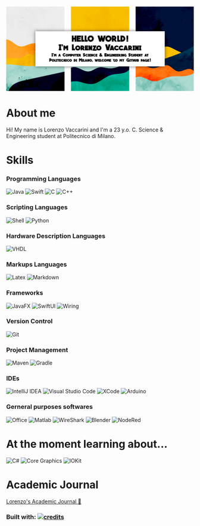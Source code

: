 <center>

![introImage](https://raw.githubusercontent.com/Vaccarini-Lorenzo/Vaccarini-Lorenzo/master/material/IntroImage.png)

</center>


# **About me**
Hi! My name is Lorenzo Vaccarini and I'm a 23 y.o. C. Science & Engineering student at Politecnico di Milano. <br />



# **Skills**

### Programming Languages

![Java](https://img.shields.io/badge/Java-purple?logo=OpenJDK&logoColor=white&style=for-the-badge)
![Swift](https://img.shields.io/badge/Swift-black?logo=swift&logoColor=F05138&style=for-the-badge)
![C](https://img.shields.io/badge/C-A8B9CC?logo=C&logoColor=white&style=for-the-badge)
![C++](https://img.shields.io/badge/C++-00599C?logo=Cplusplus&logoColor=white&style=for-the-badge)




### Scripting Languages

![Shell](https://img.shields.io/badge/Shell-gray?logo=GNU%20Bash&logoColor=white&style=for-the-badge)
![Python](https://img.shields.io/badge/python-3776AB?logo=python&logoColor=ffdd65&style=for-the-badge&logoWidth=)

### Hardware Description Languages

![VHDL](https://img.shields.io/badge/VHDL-8838ff?logo=V&logoColor=white&style=for-the-badge)

### Markups Languages

![Latex](https://img.shields.io/badge/Latex-0f6d6e?logo=Latex&logoColor=white&style=for-the-badge)
![Markdown](https://img.shields.io/badge/MarkDown-white?logo=MarkDown&logoColor=black&style=for-the-badge)

### Frameworks

![JavaFX](https://img.shields.io/badge/JavaFX-a000c5?logo=data%3Aimage%2Fpng%3Bbase64%2CiVBORw0KGgoAAAANSUhEUgAAACwAAAAfCAYAAACcai8CAAAH4ElEQVR42s1YBXQaSxT97u7u7u7ux75gdfc2qXtjOMRdfoDdhUWTYHGDaC2eeiPVeFK3KP8xy5bGSf%2F5wjn3rM7M3Tdv7n3DNZ7%2B9jWdvCmnsu5Rrb3iTXVB1bukvfJddLRVvqe2Vb5L5legI2DQUWWr%2FICwl8N1xbvQ9p3M0qpbr%2Fknf4bimnt5yozVXuGa%2FDlSYv90MXF0hkR5fKaEaJoJR0DTDAA60tfoGX1UNc%2BQwn2xsmlRMNkQrct47R8jG2uyvbYqSr%2BNzZU7WDyFg8HDHEye3MHkDwaLNzoYfAW0AfAxxwwx1hRjKnj0HyFbdvz07cvC1PuYPNzB5soAQA4II9KIqOIyGKMDkaU%2FdlGYpqzi2Lkb%2FxHC%2FgpLHJsncw2GuwYGoihy2BAoRgf6SPhgOK6M0eP%2FCNmCfS33zJFgFxFJBDkizebjjulC%2FNQcqbJ1TiBCixNznec0pO7zuQhE6xzAwiBVc4DCsugfISwlM35jodx05R8QniLABtbGJiUEazJfjDXbnkiwFjwhSy9%2B3Al5Ronz3HkPUPhEYlrRZcgz4VlW6RNY5tbHjYUV%2F4xC%2BMpNYTRR6og5FoeQB6JT8l%2B65v%2F2O366%2B7o1cfr9FFF60eCO1dEG%2BcH28%2BMuGEVa4at8PNWHS1h9ecp0fwGR4c9VWv3DDVk%2FejK%2BPKP4JQGR6sdTpfrzlKl%2BAhzOiXQ%2FLhzxVPtvwxpkVtc%2FOluMD1xJmA3wkZkWeDJgvLX44SURZIW7PY4UYo4Ubw3VZv0yWrv9bWevleqzv10QRNQxXfLJcPXB4csc4APbdPk7HxvWMDwl9wcOauAmPFWI9wnI9K89naWwpLwfwShOMXgESic2l1q8S8PUJVj29rtHahNltL%2B9IFS1l8VHRN3qw8UcS8LUlZHJee%2BOnL%2BYdS2TqxhEeJaE6IhMsT3tKeGiPYevWx%2BfHMYRYH0gaTAoFTGOQNHvR1jFubsarr%2Fy%2FRiz7SX4mDqQUUo2ASgV4XpxGFkXacp%2FddTBVkRqVbQ60FgSqq4t3Hv8lomsBWXu9vu9IrWZDDQ4DqAiNkOEnxepMn6i3wvVZ7%2B9JJQsRyaECMPRpe%2BLgjUHos2Fb49e4LSdvWFhsHoHa0hKzA3WtC4IIRULglXy%2BSGkfGEwIETtRrD73uoovUSdV36ns78QQ%2FbnsyTyi05b%2FgNArQfM4R2pKSk%2F1HZLclHto96R2mIWf7D5OFNpQRDZGKTJ%2BWl387lrx4jKtkdnS5VNzCGE6QWAjny33I0ESAMHD7cItx48dh3SdH3e%2BklcmSsv5UAYADYvIjOiV0UZaljO9HPXGyi6cyXKs3Em%2B5fjTmOgLvvzaSKsG6ZwGDGGh2ACpogUlwJU6az8PUeuq25ouh4MJ8NJZujMUYHB6ciia6dDxlsK3vYo7%2BCr13P4NEmqZqCj7TkwFMlF4bqaMKMdlZJ6W9nzYNNNjNH7QtY%2FW6JsEygzZnpEtrHj%2FHUbEowZdJFDrWzcMUmgcEDUB6aJCIcnmCoiBqDecEwTKgc2JRqT3cWUecFUkaJnKFE6sjNEinMiMp1jq6y73rNCvaj6vnmQ6FemAVuAO9bGp5AhhvzvQvS5HiEYxB%2Fe%2Fz4U2sSbbZ9edrCs0qeWRuiqh0cXhzpZeVakSpuaUb7XI7K0vLw8XUKcAcJ0GkC0VJfAMGb%2BXbs%2F0Hzi%2Bg3xKeFQQI0QYTm4INmmyCl%2FfkKdglf%2FcTl%2F%2BZTQg2Ic0RdW%2Fa0tTfPZ7mvB1rUcepENylsMQEna2rhku2X7nts96vTw6b5r18Wl%2BDC5bpFnAxaHaUrrOi%2FddLVktbay23z%2BNIdQuxKMVpFBoPV5sgDr9%2FkzySuzbPcN43Zs3996q3eEVs%2B6YppYUKyviNLLrpZsWtn%2Bm3zllo1TBE5SlEwCUEAmC7HuOUGqzj%2F4hLtAAswPwg9LtZmfjNt5lKnw2aXh2jomH1VWlJBDtAPwtOVXQ9ZYWnO9j8zInSbCL%2FyBCEE94ZJJSI3%2BzYmmwHhr4XegGr1ONXKaB11DgJ0XZpftHzvKQlXmN7MkSmQYtElMgpIuxmT7aqJk82obb4D1sHGaELtA7wfpLRZIZN%2BmRHMClrX9rgPt564NUBhDOHzqGUUcvTMQSGZ6jTnIFpllMYeukFzH2VK8L6%2B24f6JEvbBzLNgO3%2BGLg9p253Ex%2FuhzjCq8sruod9NKq66e0kIWclALujeLMwLVHYlWkveGnWQ1VHJ2KDFAKmxOi6laqJko832mdPFih7qo2UuQA4D%2Bc0ykyy3ct%2Ftw%2BU0%2F%2BsFQaqTtHXTsro8XFNsLq29d8SBloVryoaWlH5yS6CnRJ3TKybTWUD2Em3NtGSx%2BYqBdfFJOo1tx10jtd2%2B7%2Fj1%2FnLrkkkCvI%2BqR1ChhdJnfawhKmfngcFmUn2049Z5waozrCFiDoUQ0xOyDe1nrpVq0n6A7XwXzAxttYgsByK8MkpbYNy26%2B6x%2BlDlV98LilTIdOYzgOUiPVOiPBluyBu8jnLLdj27JFBWPU%2BC1cyT4AiLg4gava38GU8I67KKHlkXoTTOkRI1CyRKaE%2B4%2BpHXrIvWmomcnXd79reY%2FaVlwUTxXDGB%2BpgjBT5ieY1vLKkx5pbcNrjw6Tx7Q13XpRvruroR6jsm9ndSQ1fPDXUdl26s7%2BxGoPo6f2ND28nrJtJPfYeTR7ebB%2FRzqPPcoJT4C9PUGz2WKjCSAAAAAElFTkSuQmCC&style=for-the-badge)
![SwiftUI](https://img.shields.io/badge/SwiftUI-black?logo=Swift&logoColor=white&style=for-the-badge)
![Wiring](https://img.shields.io/badge/Wiring-red?logo=data%3Aimage%2Fpng%3Bbase64%2CiVBORw0KGgoAAAANSUhEUgAAACEAAAAdCAYAAAAkXAW5AAAF60lEQVR42tWWA5Bka7aF873A2LZt2%2FZc27Ztq%2Frabdu2baPQLFfq8P%2B31tw67e5sD1cgtWLHt3ky91%2BjdFrv5ShtgC8XgJZt4GArtLQVvGpsPncQJYuG1btSE5KgEUnNHJTuPO6vlXyF67%2F3JV%2B3GFKsh5UbYNEWUPtrYROKD%2F%2FluMwUFTfDUYTUPCBNEAugIig1vcZ2xaffXjHwg3%2F6m6RtUOehPoVv3oDowZOOq%2BSNX7nsFtIIsRpMPcAMcw6JEVpv%2F9lPc8HVX3yvpBESEEQikBDUDGaMZNMyBBd9%2BP8rBp749ERhghhBlODatqD42PGnVfK6RSPqjQmkHiZlRCYgCkGlRmwPduWn3uRmDVjn5o2qd62bQebB7RDtgWsWoVLQctXxp6XN1RBph1Cw7YB4fH%2BI%2BPaffNUFLVBSqEYgEcTVc%2BHm9V%2BfDHqox37Bo5kDa8gYBIOZh1s%2FryJEtHxkIREHEwaZgI0PCJEMfrgnZ7A%2Ba7EPtqJ09Xc%2BmTuQ4rnDtqomIANUCW7llGRfT%2FGWH36d0jKcRBBiOCOwVq5E4dbvfT3dtATKBK8ezCmCwff3zh1M8aIRTWQEZQOLoH369%2FWEAx%2FuI6ZQcxD2cEpg8RUhol53vURJAUwM0QBUrEfpph9%2B5ZAQbH47hDKSOf037DdkhY1ZlRIVFLfMBSch6AAz4erXwmmIxBjCCdz0rguzHw4OMbKZzUFVQcZwU3ou2ivoCxdf5diDJIYkAZrHP79Q0gC%2BQjuSO371be8FqilEFRwGKN3%2Fu98eEiJZPKpFzWcT70GIR3ecsddR2zQvC%2Bg5Bm1YgHyXuzsRxdnqbV%2FR407d1Yopr8yNjEGSQoXglo5pzR2OwlXTzZSgoKwdxSGPDt35W%2Bnhvx7HGsOMId6jPLzD6HKXmzowp0iN4Zu3ofzI33YdK0T1YONsthxHiKrOOu%2FwIFbPAJShYEg7RP97e%2B78rW1ap5WmIUwIXGxC4dETTiv1uKeTUAjfDtHSgMJjJ56ZVaHqxFNMEjgTqDf4besQXva19xw%2BxPYDlJWw3P36qmxWLv7c6yksgDWGGiEd%2FcL4bF373N%2BTOc2q41sb0PrIqednbVs4dCszg0jhiBANe3J47nAVrpkJiAerQtkjfOWim7JW9Huwj0gKYYOkbShf%2F42PZxADHuqfqmw%2FQq2b0frYKRcWr%2F7iByguQtghFYXLN6J880%2B%2FftgQcfV8qGo2D8QJgifPuaR8z29%2B7lpqkSrDEyFa0Ldupz8YVjXcZ8CEtLUarY%2BedlHU%2B%2FbnSASJpWAmRDMG1eaORHHNQpgaONvrCIVHTj4rHfviRBZCAg%2BNPcK7fvPjXf7Rz4wlNZASfONmND9w6vmubn5WMVMClzYjuC97vB%2B%2BouoFMBWwCtSXkK86%2FZK0blnWHrIIUUMt9lrpcS9MIlWkRnCb69BYdeFtKRUhZFBOUZ7bp658wYf%2B74grATOIKCioR2v%2FR4eTDzIwkRRtva9%2Fca%2B7MfHVGaQCUodw03I0jXplSWoOIgT1Acq3%2F%2FQ7uSOV27wcMEBUELVsRnnDUohGYE3hgibs55%2FWcwmbQNQjaVuJcvUSsHqYpIhXT5Pc0chvXZlBmCokTUBJnAEJE8LhHUbs5581aL0YZ%2B1KJITnCMYepCnCx04%2B9agg6DUIVUAzEECzIQWICogu%2B9Tr96vE%2FKGbBAxBAm8KFgGrQ9RQg8xw9BAGMwCG7NXEI149IankTxcO2ypgqCUQJSA1lOARDH956lFDaP1aqCpMOXtVU0hLHcLHTq3833HJqCYx3v6AMoISoegKSK78zgeOGsIaq0Hs4TQBiUfKCdJRL0044CAvnVAkZXhxaH8VDhHPG9GQOxZp0zok7BAYQXyMpNiA8h0%2F%2B%2B6B%2FOnKCWGkHkyEWFMQRQjv%2BvOvjwnCtqzLbr60B7UCSsuGFg7m9yvHl0RSmHcgVriNq5A7VgW97uucjnhiUDqyw1A3%2BJVx0b2%2F%2F%2FnB%2FOGLV90Zj3x2TGHcM9P9oCf7lx84%2Frjc%2F6r%2BAbAVjFHELayDAAAAAElFTkSuQmCC&style=for-the-badge)

### Version Control

![Git](https://img.shields.io/badge/GIT-white?logo=Git&logoColor=red&style=for-the-badge)

### Project Management

![Maven](https://img.shields.io/badge/Maven-white?logo=Apache%20Maven&logoColor=aa2a44&style=for-the-badge)
![Gradle](https://img.shields.io/badge/Gradle-9ac550?logo=Gradle&logoColor=092a32&style=for-the-badge)


### IDEs

![IntelliJ IDEA](https://img.shields.io/badge/IntelliJIDEA-ff0047.svg?style=for-the-badge&logo=intellij-idea&logoColor=white)
![Visual Studio Code](https://img.shields.io/badge/Visual%20Studio%20Code-007ACC.svg?style=for-the-badge&logo=visual-studio-code&logoColor=white)
![XCode](https://img.shields.io/badge/XCode-147EFB.svg?style=for-the-badge&logo=xcode&logoColor=white)
![Arduino](https://img.shields.io/badge/Arduino-00979D.svg?style=for-the-badge&logo=arduino&logoColor=white)



### Gerneral purposes softwares

![Office](https://img.shields.io/badge/Office%20Package-da3e1c.svg?style=for-the-badge&logo=Microsoft%20Office&logoColor=white)
![Matlab](https://img.shields.io/badge/Matlab-white.svg?style=for-the-badge&logo=data%3Aimage%2Fpng%3Bbase64%2CiVBORw0KGgoAAAANSUhEUgAAAGQAAABkCAYAAABw4pVUAAAAAXNSR0IB2cksfwAAAAlwSFlzAAALEwAACxMBAJqcGAAAFpNJREFUeNrtnXuQXFWdxz%2Fn3Ec%2FJjMdkmHzQIxAAqasDRYRFmSDGnYEssQVEPERoIIKbuFOadXyUEt0oXwUWKtmYdcCTYokurKu7K667lqWlAjW7uKmSrNCBKIUz5AQJnRmpl%2F33nP2j3vu7dO3bw%2BEzISZ2KfqVL%2BS6e7zvd%2Fv9%2Ff7nUdDv%2FVbv%2FVbv%2FVbv%2FVbv01%2FE3%2FIX35kyZKVxTBYs1iGLHT17rLglzc9Ux3vA3KkgTjhhDLl8rWMjX1uQVgvH%2B9pjnUJipKHpOCDf%2FVE9cnX6rPJP0hqnHrq9Rx77M1SReV5QjPkwKCLN8%2Fh7LLke3eeWFnWB%2BRIsePaa9dx2mk3iHK5WNIRgw4MuDDPgwEPyg6rC5Jtm0%2BqlPuAzDQYN9ywktNOu5vBwaJ45mnm6ZBBFxYOwZJFsHA%2BlFwoSdb4gs13nlTx%2BoDMZBscvI4TTxzm4Ydx9%2B2jLKHswzEVWPQ6GF4E5SL4DniS9b5gTR%2BQmWLHZZddzLHHbmBiAnH%2F%2FfitBiUJAwVYsgyWroQlK2DBAvBd8AXlguATW0%2BqVPqATDcYl19eZnDw71i0yOPBB5EHDlCUUHTgmCH4o%2BPgmJNg%2FomwcBhKRXAd8ATnOYIr%2B4BMd2s2r2VwcClRBA8%2FjKcjihIKDswbgPJCkIvBWwzzFkK5HAPiCDxX8NE%2BINPJjosuOpNm81aOPx527UL8%2BlcUUBQllDwYHAR%2FGFgMcimUl0BlCAo%2BuAI8wcrtKyqf7gMyHWBceGGRIPgMWkOpBL%2F4Bc7EBAVJG5AhKFSAIlAGbz6U5kGhAI4DjgQPPr51%2BZEJg49uhih1IfX6CENDsGcPPPIIDpqCAF9C0Y%2F9QjqmZuGDMw%2BKg1AoxoBIwJUMO4Jz%2B4AcDjvOO28Zrdat1OseixfDgw8iqi9RkFCQMSAlH3wfZFJAckCWwB9oG7uU4MQD9aEjkZcclYCMjIyUCcPrGB8%2FgUIBwhB%2B9zsciNkh4lyj4IOXABICEeCCVwS%2FCK4XAyIFuII1A3Lm85KjkyFRdBn1%2BrVMTsIxx8ATT0C9ji9iQDwJnhNLlucZMJrm1gBSKMavSQlCgCNYIGFjH5BDZcfb316h0biV8XHQGlwXnngCJ2jhG6nyZJz8FXxwARECdaAVe4n0wS%2FE7HHdmCEOMUu%2BtaIy3AfklYKxZo1HGG5jYmKYRgMGBuDAAdi%2FHweNJ9qAeE5s2kJYDGkBOjZ5zwfPbf8bIUDCMgGX9gF5pU3rjdTr66nXQSmoVOCFFxD1Oo7xDjfpCSBkAIlAyJgZrmcirbZs4Qiu2DaDIfBRA8jI2WdfTb0eS1WrFYdPzWYMiFaxkUuT7BmGeK4BpAk0TA%2FjUfE8S7IMIAJwBKsdwZl9QKYC461vXU6r9SlqtQrNJmkieOAA1OtIOtnhOG2GoEAnDGkahtBmSZIcSmIvkeAJZi4nmfOAjJx11uuIou8xMbGMeh2iyOiNC2NjEEX4JvfwBLjS9ESuFOjAkixlBsYA5rrxfSFTH8ERXNQHpHc2fjeTk6uo1yEIYu8oFmF8HGo1HBPqpuyQln%2BI2MR1aMBoGcnS8ci4LjiWsWMSegkrt62ozEhO4s5hzxgmiu5hYmIttVobDGE0aWwMlIpDXJsdBhTHJHxaAUE75CUwgIg2Q1JjlyB0HAJ7mo8DD%2FQZEsvUKrT%2BdyYnYzBarRgMrWMzr9c7vMNL2GGB4ZhQVivDiqCTIVK0ZUs67Yw9MXcpOH8moi13jgHhIeVGtP4ctdoSJidjMKKozY5iEV56CaIolakOQAxTpGOSemPqumVkSVk%2BIi1QrEhLxIli2RGcD9z7B8mQkTPOOJNi8W6k%2FBq12hImJjrB0DqOVcMQWq24SmtCXBsMR1pXOzFDVGSYkdSztPEL2QYjBUSkPsJMlFJmNUNGTj11Na67kXL5PQwOLqJWg4MHyQUDYsGfnIQoQib5hugGJPEPdPxfVQQ6MiUUbUCxGeK2ZStlSSxbF25fURne8Hh1%2F1ENyMiGDasIgtsRYg2uG3vC%2Fv2xUWdlSuu2d2gNjQaSGIikd7BDtL0gDtLiP0VAex2nkSwhTPk9yxDRNncHzge2H5WAjGzZ4tFobGD%2F%2FtuZnCxz4ADs2wd798a%2BUK%2B3DdwGIykiNhqgVFIuT5NBR7SBsAcXQGmIQlBhO9dAtyMtISxTt%2F5fkpMIuOLu5ZV%2FvHJ3NTqqPGTkrrsc4EaU2kyjUWbfPnj6aXj22Xxm2IA4Tvy41YqvMsvIO%2BTKAiaVLBUbeyJbOoqf04ksybZ0ZX1ExAxZ5QqWHFUMGbn5Zo8XX7yRMPwUe%2FfGILz4YsyKBIgw7AYiaZ6XMsfpEVk5whpc2ZYnpc2fjeLuCOMhymLIFLIlBYukZgTYclQwZOSqqzyef%2F7DPPvsp3j00SKPPx4Dsn9%2FnG03mzEYWc%2BIq7vtNDoIQOs0urLZkdahjGQlV7g2fyLFOWFH8jYm0spjSSJbhikbty6fnund154hY2PXofXnmZyMI6jJydgrwrCbFQkINjtcN5Uy2ztSM8dKBnNMXesY6zAyrxv%2F0EmdRBhQ8sJfnYK92tEsB3bNaUBGTj99LXv3fpogiJnQbMaDm5RBssadjKDNDoAgSPS8K9SVGYZIS3ISD0kkKzJVXSz8hQGko1u7asz7lqN4HfCuOStZI6ecspx6fQsHD5bT3KJW65aoLCg2OL6fgpdMIHlTGXlSsRXtCDf5c8lbKRX7SkpC6%2F8mCWWXucf3z9u%2B4vBLKa8JQ9550kkVHYZfIwxf3zX4eT4B3feljB8b73BkjpnTGerag9kFRnJrmKOst7J9RFhg2Fe1hPMlrAR2zCmGvOejV3uFNyy73SkVz6PVaktUnnH36klkZdghzZXlZ8okMudWWiGryGFIZJk6dEZVMi%2FSMsBIQVnC2jklWR%2B7dP3KIZfNpZWnbCiedKLjDS9ACPHK5KmD14bYYZgMBm5OmURmu%2BweyC65siRL6zZyCTvs0DkzR4KIs%2FbZL1mjGy7ZQBBcRxCsGnj2KcT8BdSWLgZHIhyXaGwMNT6BVipfnmz5SuY7EnZY3uGJ%2BAs57Zm9DjA6TD2pIWZkKwl3U4ZYxi4zxt5RbIxzkrXbllcql%2B%2BuVmcVIKM3jBZptd5Ms7mBVusigmApYQhCIKKIgX3P4%2FkF5MAQtaWLCXyPyPNR4%2BPoZrMNTB47PM8qQJnIyoS6afGQHHZkJCtBRFuypRMPsV%2FDmr6V3bKFVQIzF8HFh5MkTisgo1%2F4zDCt1mqazY0IsR4pyx0CbH0LvzZJpV5HFAeYnD%2FfTJsK1ESch%2BgopzQkzbxqs5l6R5KZO%2BbLdIDRI9y1DbmnTdkMgdyvkXRNnJOYUPrjrykgo1%2F%2FikcUraLV2kizcR5CLO%2B8fHLum%2B6GAfOrYxSlS3WgRAOIHAflSHSrhW4F6DDsNvKEHaLNDi8T6jpTVHmFFfamkmV6whLRw0Nyzd2AITW4glVbl1dWX7G7uuOIAjL6nS1lwvAcms2PotQZCLGki8M9wWg%2FlmhKQQNHC6quw2S5HEuWNQI6itr%2FN4o6SiRdRo7VRTdD7BwkjyVKd0c6QnTmIyIn%2FBWWubuCta82%2FD1kQEZ%2F%2BN0yYbiRVmsUIU5uf2La1ThEN6%2Bn6EIIClHIQhXgSclLpSKh%2FffCAC2dtIAo6DRyT6RzEx3MEDYzZI8oy6ppaQVapGrVmfZYGXuubBk2JTkJcNuMAjL6s%2F9YRhjeThCsJQzLHUJMziXVQ6batQjV9bwjNMeoAE%2FAgYJHQ2tTUxLt0rvWac3KLpO4OVm5Yw9itmxiSVbSsxFWaiWis%2FKblySm0hUD8ubtKyprNzxevW%2FaABl96H4HrV%2BHUhcRRRcThmteUY5ggyLlFKCIbuDMl58nFL7UHPAkByOHsNGIcw6tEXSDkWVGXqgre7wtdtXXzLFr2QmYbeq2j2TnRizZWmBmEg8fkNEdD3povRytb0TrdWg93JU55VVdOwQ3hy29jL4HYL5QDDuayVaTMDFyrXvOd2T9wsnMENrgkCEI9jVmS5XuZEc2MewIHJOvptMIb93W5ZVbrth9aKcLpYCM%2FvLnSxHivWi9Hq3PRKlyz4rrVOXwVyJZU7GG%2BJLTCMZqTZqNtlQl7PAzK9mz7EiiKmcqltDNElu27Nik6%2BNmsnaVkSzDkpMdwZuA%2Fz5kQEb%2F52dr0XoTcDJae10Fnl4yNZVkvRxbpoi8QNAIFWOTjfaciBVVdfgG3bUrMVV1Ns9HMizBMvwUGNE7F0F0RmOGJZ7UrDlUQCTApj95%2B30odTtK1TrAyAOmVzU2KWscEgiiM0Izr4dKs%2BelGqoVdIS5Xk419%2BUKiTYoMpuD2GEv%2BaTXdEtWL%2BmySy0yvt24dfmhHfWU2temM9%2FxdZQ6iyja0VUOn6oCmxfQTylJOa9lsvjnqzWajWZHvSpZo%2BvnLO%2FpAiPHN6Tojoq6zaR35T8PFDFFbctMXK10BatfdbV301lrd6H1OWh9B0rVupjxSoDJi5xeDiDr9bGJBuMT9VSqpMkvfJHDkBxTT9btZhc2CNFdXMwN3HW%2BGuddQ1J2g23PJJoK8AcPq%2Fy%2B6ew%2Fq23605GPodQHUGpXl0z1vISm8JVe7Mg8Hq812Tc2ns6PJAmgb69gt72jl2TJbg%2FJhqlkigo6R7o6RpfuPERKEI5VAchIonn%2B%2FEM5BaLnfMimt1%2Fwb2h9AUrdg1JBT1Z0VeNEb2OfItxtNAP2vPASOlnyY0JcT7T3lk81PZuA4GSlSvaYD8kyROcSpbMEnxf%2Bih5JYjIFEC%2FKvmxaJqg2nXvhkyh1DVrfhFLVKSMuxKHlI1ZvBSF79h0gagVtqRI9oqqcomGXRIkcYHpE2HlgZEHRdtwhcsooOdO6wiq5SPjLaZsx3HT%2BRdVN6y75EkqditY7u2rUvXyETM26BziNRounnt5Ho9ZIpUomzEi2omXkys3b72FWqnc9Z0dGebkIOTWtPJDa%2B0JSiXLky5RS2htFT9%2B2vLJ2WgBJgfmL9z1JFJ2DUl9C6%2FGXLZ8Ipg5%2FgVYr4Jln9hI0W91giE4j72XmHYMvrE2aVndkDkMyn1GYLLtnSmXnGZkIqyNwkD0rwJdNKyAAmy69okoU3YRSn0TrJzuuog5g7HRX5Jp8q9nimaeeJ2gGBowAqVW6JzAxcRsI18ydZ3dCSWu5Zxc7RE4e0i4IdFw8uoefiEyBsVfPAz1lFYxsX15ZPu2LHDZ94EPBpsuvvgOl3orWP5uaJdk1lyaaemmcp37%2FbFwWCWJAZKRwBRSFlW%2FIHns8LHYkO2pd2WaHLVVOZjuaFJmrPeMPXZiInFxE5C94EHnrtUhl6%2FVS8N4ZW3Wy6aprn0PrP0fr29C61hlx5WVeAqUUY3tf5Lln9hKEEbRaiFYLGYV4Ij7HqiC7oyrXYodrb23OgODaXuJYDJLd%2BYigW1ryrENb%2FiEgQLBTCH4sYLsQ7BCSmphieZBoz5E4UnDxt15mMd20HDU%2B%2BpUvrCaKvkcYLkvXWAUB9v2w0WTPo08wMT4ZP1evIyYnka0mnlbxXvJkSjY%2BxS3djmYD4hjWOOY0Btf0Xvdds5PWTbY5W%2BecuNYBAq7lN47FJlPBrWnFV7XmzuM2dx5D%2Fr%2FnVopK8aEw4NowZGWQ7JiIzDYHs7Uh0hBqGqHmbe9%2FvPrQjAICMHrr35SJos2E4WUpEGFAC8nBAwfZ%2F6uH46stCOIF1bUaXqOOr6K4LJLjG25mf3kHELJz0LtAyAx29nEHIDKTx3Sy6Dah%2BfySu15%2Bac%2FPz6ysD0O2RSEVG5BkeVGoIdB84X2PVz8944CkwNz8yY0KvtgolMqTwt1Ze2z3P9d%2F88gOrfUeoshjcnKVGD%2B40W023laIwqJvs8LKPZKk0JEZdlgD7LndTHEMOPYBATYAjiVzboYZGUB2C7jquLuqh7QX%2Fb63VJapiL%2BPIkZUhJcsUU1YEmieVJoL3vd4ddcRAQTgytv%2F9szx%2BcPLWo577w%2Ff%2F4Eg%2B%2Fq64YVlX4XXFyU3%2BIKiJ%2FJ3Pbl5YDhGyhIpsgbclqLswGc9RsoMO0QHIDsEfOL4b1Rf1cEAPzm1UtGam5Xi6khRtFe1hBoiuOayx6p3HjFAXmm7%2FNjKuoLgu56g3MEGGxSbEZY8JQOfsMTNDH5XwpiTLLpObon%2BHiG45g3ffPWrDwF%2B%2FMcVR2mu1povKkVFm%2BnhCAg1Oy59rPqW13xtb7Zte6H6I1%2BwJcsQz1zNntPuvmvduuY4cC%2B%2Bn%2FSUMY4VaTmZzTbZPR6dl%2BQDcPhgAJz3f9UI%2BAYwKgQ1YWf7sOqfTq6smnWAABQkt3iC%2B5J8Iz2Czwx%2BchSf78VnJBbsbgBJgXHaBwF1AJMzP9K1YE5wn9JcesLmwwcjaRf8phqse7i6FXg3xKCYRNET8NlZJ1lJ%2B%2BRxlTMcwf2upJh6hGuSQuvq913LqJ1OKUqW%2FUind6XXnuLNzI%2FsBt5yytbpAyPbfriysk5rvq2hojREmpqCpZc%2B1vmes2Jb9BefrT7kOdzhO0S%2BA0UvvvqLBSglvRg%2FLtr3%2Fbj7CVuyEtYjtM1UfHdpeNdMggFw4a7qj4CLgf2GJWUB62clQwC%2BdGKl4jn8l%2BeysuDF5x12SJLXNvesDAnRdVJPmtTlVXetRQsNAae9cWt115H6nt9%2FY%2BViDV%2FWmhMi%2BAWad1zyWDWYVQwBuPH31WrRZ0vJj39UZV4JBkowrxz3gVJ8yOhAGcql%2BAQ%2FmzWJz6TgGZY4bpshmZpTDbjkSIIB8K7fVu8F3ikEOwWsMqyZfQwBuOvUytJSkUfKRSq%2B3x5kLxnkTJhq1Zg6Nthkv1z6uu4oWN32xq3V61%2Br7%2Fqvp1RO1vANDTWtWZ%2BwZFYdz%2FSRX1efmzfALfMGYGgeDA3GvTIYPx4cgEFzO2BYUy7FR2SVcpiSRFwdJ8LFUnUbgptey%2B%2F67kerj2l4J%2FBTYOmsZAjAT9ZVypUhniwVGS5YAyzMifiuYUWkzYRSslFTWycwZGaa072kikhr%2FgX48MlbZtbEX22blT8s%2BduPVLYVi2woFONfMHA9iMzqDs%2BAoTQ4ZsN%2FaE6B01ZBD%2BtQmeRWKR5QivUrNs9OMGCWnpc1fz53eAUuLpYoFwqgXFBO%2BrMRMQAROOZIDGl6ZHZWa1P%2BlhFmnwmg2as118xmMGYtIAND7PRL3OsV2SAKIPw45E3M2Y1AmEPHnDDuBPFzThCfoRgZJIzZ79eac5Z9vfoYs7zN2t%2FC1XdW1uPzfUqAb4UfmvR8RB3EQBDEh1iqEEQAqglRkM6R1cKQqxZ9tXoPc6DN3jMXh%2FgpBXZRZCWe%2BaQy9oYEEJGcRt0CmjE7RBN7OWhDwKULv1z9EXOkzepfi9Y%2FrlyJzzcp4FC0GJKcItqgfUR4cph%2BHXQNdIv9YZNrCp%2Bt3sscarP73N4iP8FjHwWW4BO7enK2bmAeewYUzPMRiIA9QvG5wo1zC4xZlxh20fdt1edw%2BM%2F0MCzz03aUgAFg0NyWzGsFwKNKgfPFX%2BfPyPUBOdym2G6fNo00A1%2B2wEnAKPIAPueKq6s7maNNzIUPqR%2BsPEmB1zMEzDODj%2BUddQImuY0mt4g11QZzuM2Ns9%2FHuZ6A7%2BClstT2D81OFB8Tb6o%2BwFHQ5gYgTX5AwH4kw%2FiARw3JTiR34nOPOK5a4yhpYq58UH1P5R8Y5HQWs4MF3EeRH4jFRw8Qc67pbZWi%2FvbM%2F%2FRpv%2FVbv%2FVbv%2FVbv%2FVbvx2N7f8BLzOVCENN8e0AAAAASUVORK5CYII%3D&logoColor=white)
![WireShark](https://img.shields.io/badge/WireShark-1546b0.svg?style=for-the-badge&logo=WireShark&logoColor=white)
![Blender](https://img.shields.io/badge/Blender-F5792A.svg?style=for-the-badge&logo=Blender&logoColor=white)
![NodeRed](https://img.shields.io/badge/Node%20Red-8F0000.svg?style=for-the-badge&logo=NodeRed&logoColor=white)

# **At the moment learning about...**

![C#](https://img.shields.io/badge/C%23-darkgreen?logo=C%20Sharp&logoColor=white&style=for-the-badge)
![Core Graphics](https://img.shields.io/badge/Core%20Graphics-black?logo=Apple&logoColor=white&style=for-the-badge)
![IOKit](https://img.shields.io/badge/IOKit-black?logo=Apple&logoColor=white&style=for-the-badge)


# **Academic Journal**

[Lorenzo's Academic Journal 📕](https://github.com/Vaccarini-Lorenzo/Academic-Journal)

### Built with: [![credits](http://img.shields.io/badge/Academic%20Journal-Builder-purple?labelColor=orange&style=for-the-badge)](https://github.com/Vaccarini-Lorenzo/Academic-Journal-Builder)
